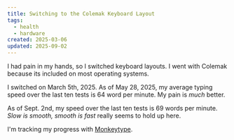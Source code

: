 ```yaml
---
title: Switching to the Colemak Keyboard Layout
tags:
  - health
  - hardware
created: 2025-03-06
updated: 2025-09-02
---
```


I had pain in my hands, so I switched keyboard layouts. I went with Colemak because its included on most operating systems.

I switched on March 5th, 2025. As of May 28, 2025, my average typing speed over the last ten tests is 64 word per minute. My pain is *much* better.

As of Sept. 2nd, my speed over the last ten tests is 69 words per minute. *Slow is smooth, smooth is fast* really seems to hold up here.

I'm tracking my progress with [Monkeytype](https://monkeytype.com/).

